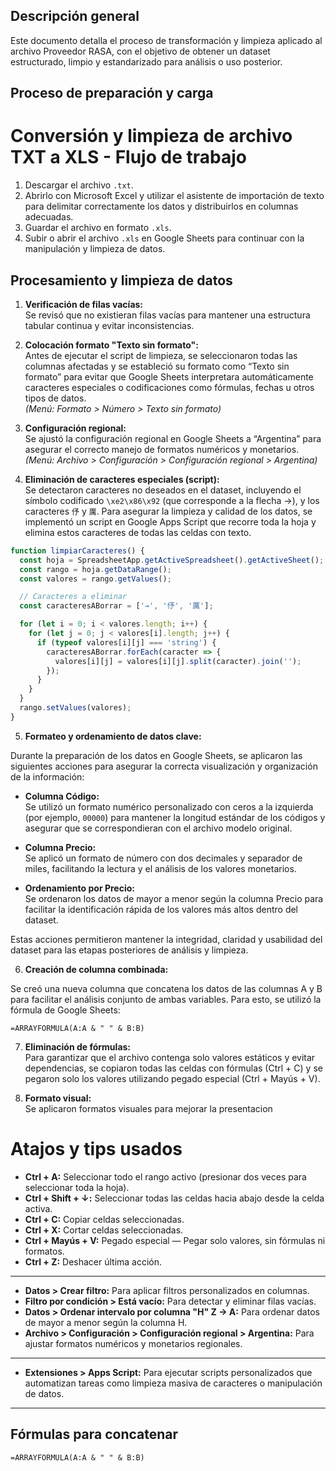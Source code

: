 ## Descripción general

Este documento detalla el proceso de transformación y limpieza aplicado al archivo Proveedor RASA, con el objetivo de obtener un dataset estructurado, limpio y estandarizado para análisis o uso posterior.

## Proceso de preparación y carga

# Conversión y limpieza de archivo TXT a XLS - Flujo de trabajo

1. Descargar el archivo `.txt`.
2. Abrirlo con Microsoft Excel y utilizar el asistente de importación de texto para delimitar correctamente los datos y distribuirlos en columnas adecuadas.
3. Guardar el archivo en formato `.xls`.
4. Subir o abrir el archivo `.xls` en Google Sheets para continuar con la manipulación y limpieza de datos.

## Procesamiento y limpieza de datos

1. **Verificación de filas vacías:**  
   Se revisó que no existieran filas vacías para mantener una estructura tabular continua y evitar inconsistencias.

2. **Colocación formato "Texto sin formato":**  
   Antes de ejecutar el script de limpieza, se seleccionaron todas las columnas afectadas y se estableció su formato como “Texto sin formato” para evitar que Google Sheets interpretara automáticamente caracteres especiales o codificaciones como fórmulas, fechas u otros tipos de datos.  
   *(Menú: Formato > Número > Texto sin formato)*

3. **Configuración regional:**  
   Se ajustó la configuración regional en Google Sheets a “Argentina” para asegurar el correcto manejo de formatos numéricos y monetarios.  
   *(Menú: Archivo > Configuración > Configuración regional > Argentina)*

4. **Eliminación de caracteres especiales (script):**  
   Se detectaron caracteres no deseados en el dataset, incluyendo el símbolo codificado `\xe2\x86\x92` (que corresponde a la flecha →), y los caracteres `伃` y `厲`. Para asegurar la limpieza y calidad de los datos, se implementó un script en Google Apps Script que recorre toda la hoja y elimina estos caracteres de todas las celdas con texto.

```javascript
function limpiarCaracteres() {
  const hoja = SpreadsheetApp.getActiveSpreadsheet().getActiveSheet();
  const rango = hoja.getDataRange();
  const valores = rango.getValues();

  // Caracteres a eliminar
  const caracteresABorrar = ['→', '伃', '厲'];

  for (let i = 0; i < valores.length; i++) {
    for (let j = 0; j < valores[i].length; j++) {
      if (typeof valores[i][j] === 'string') {
        caracteresABorrar.forEach(caracter => {
          valores[i][j] = valores[i][j].split(caracter).join('');
        });
      }
    }
  }
  rango.setValues(valores);
}
```

5. **Formateo y ordenamiento de datos clave:**

Durante la preparación de los datos en Google Sheets, se aplicaron las siguientes acciones para asegurar la correcta visualización y organización de la información:

- **Columna Código:**  
  Se utilizó un formato numérico personalizado con ceros a la izquierda (por ejemplo, `00000`) para mantener la longitud estándar de los códigos y asegurar que se correspondieran con el archivo modelo original.

- **Columna Precio:**  
  Se aplicó un formato de número con dos decimales y separador de miles, facilitando la lectura y el análisis de los valores monetarios.

- **Ordenamiento por Precio:**  
  Se ordenaron los datos de mayor a menor según la columna Precio para facilitar la identificación rápida de los valores más altos dentro del dataset.

Estas acciones permitieron mantener la integridad, claridad y usabilidad del dataset para las etapas posteriores de análisis y limpieza.

6. **Creación de columna combinada:**

Se creó una nueva columna que concatena los datos de las columnas A y B para facilitar el análisis conjunto de ambas variables. Para esto, se utilizó la fórmula de Google Sheets:

```plaintext
=ARRAYFORMULA(A:A & " " & B:B)
```

7. **Eliminación de fórmulas:**  
   Para garantizar que el archivo contenga solo valores estáticos y evitar dependencias, se copiaron todas las celdas con fórmulas (Ctrl + C) y se pegaron solo los valores utilizando pegado especial (Ctrl + Mayús + V).

8. **Formato visual:**  
    Se aplicaron formatos visuales para mejorar la presentacion

# Atajos y tips usados

- **Ctrl + A:** Seleccionar todo el rango activo (presionar dos veces para seleccionar toda la hoja).  
- **Ctrl + Shift + ↓:** Seleccionar todas las celdas hacia abajo desde la celda activa.  
- **Ctrl + C:** Copiar celdas seleccionadas.  
- **Ctrl + X:** Cortar celdas seleccionadas.  
- **Ctrl + Mayús + V:** Pegado especial — Pegar solo valores, sin fórmulas ni formatos.  
- **Ctrl + Z:** Deshacer última acción.  

---

- **Datos > Crear filtro:** Para aplicar filtros personalizados en columnas.  
- **Filtro por condición > Está vacío:** Para detectar y eliminar filas vacías.  
- **Datos > Ordenar intervalo por columna "H" Z → A:** Para ordenar datos de mayor a menor según la columna H.  
- **Archivo > Configuración > Configuración regional > Argentina:** Para ajustar formatos numéricos y monetarios regionales.  

---
- **Extensiones > Apps Script:** Para ejecutar scripts personalizados que automatizan tareas como limpieza masiva de caracteres o manipulación de datos.

---

## Fórmulas para concatenar

```excel
=ARRAYFORMULA(A:A & " " & B:B)
